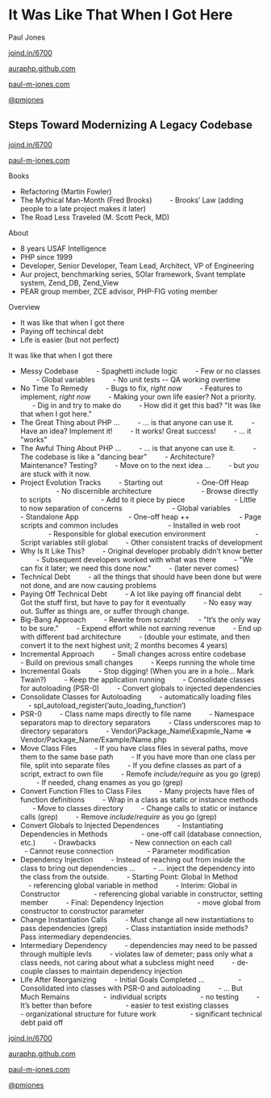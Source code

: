 # It Was Like That When I Got Here

Paul Jones

[joind.in/6700](http://joind.in/6700)

[auraphp.github.com](http://auraphp.github.com)

[paul-m-jones.com](http://paul-m-jones.com)

[@pmjones](http://twitter.com/pmjones)

## Steps Toward Modernizing A Legacy Codebase

[joind.in/6700](http://joind.in/6700)

[paul-m-jones.com](http://paul-m-jones.com)

Books
- Refactoring (Martin Fowler)
- The Mythical Man-Month (Fred Brooks)
        - Brooks’ Law (adding people to a late project makes it later)
- The Road Less Traveled (M. Scott Peck, MD)

About
- 8 years USAF Intelligence
- PHP since 1999
- Developer, Senior Developer, Team Lead, Architect, VP of Engineering
- Aur project, benchmarking series, SOlar framework, Svant template system, Zend_DB, Zend_View
- PEAR group member, ZCE advisor, PHP-FIG voting member

Overview
- It was like that when I got there
- Paying off techincal debt
- Life is easier (but not perfect)

It was like that when I got there
- Messy Codebase
        - Spaghetti include logic
        - Few or no classes
        - Global variables
        - No unit tests -- QA working overtime
- No Time To Remedy
        - Bugs to fix, _right now_
        - Features to implement, _right now_
        - Making your own life easier? Not a priority.
        - Dig in and try to make do
        - How did it get this bad? "It was like that when I got here."
- The Great Thing about PHP ...
        - ... is that anyone can use it.
        - Have an idea? Implement it!
        - It works! Great success!
        - ... it "works"
- The Awful Thing About PHP ...
        - ... is that anyone can use it.
        - The codebase is like a "dancing bear"
        - Architecture? Maintenance? Testing?
        - Move on to the next idea ...
        - but *you* are stuck with it now.
- Project Evolution Tracks
        - Starting out
                - One-Off Heap
                        - No discernible architecture
                        - Browse directly to scripts
                        - Add to it piece by piece
                        - Little to now separation of concerns
                        - Global variables
                - Standalone App
                        - One-off heap ++
                        - Page scripts and common includes
                        - Installed in web root
                        - Responsible for global execution environment
                        - Script variables still global
        - Other consistent tracks of development
- Why Is It Like This?
        - Original developer probably didn’t know better
        - Subsequent developers worked with what was there
        - "We can fix it later; we need this done now."
        - (later never comes)
- Technical Debt
        - all the things that should have been done but were not done, and are now causing problems
- Paying Off Technical Debt
        - A lot like paying off financial debt
        - Got the stuff first, but have to pay for it eventually
        - No easy way out. Suffer as things are, or suffer through change.
- Big-Bang Approach
        - Rewrite from scratch!
        - "It’s the only way to be sure."
        - Expend effort while not earning revenue
        - End up with different bad architecture
        - (double your estimate, and then convert it to the next highest unit; 2 months becomes 4 years)
- Incremental Approach
        - Small changes across entire codebase
        - Build on previous small changes
        - Keeps running the whole time
- Incremental Goals
        - Stop digging! (When you are in a hole... Mark Twain?)
        - Keep the application running
        - Consolidate classes for autoloading (PSR-0)
        - Convert globals to injected dependencies
- Consolidate Classes for Autoloading
        - automatically loading files
        - spl_autoload_register(’auto_loading_function’)
- PSR-0
        - Class name maps directly to file name
        - Namespace separators map to directory separators
        - Class underscores map to directory separators
        - Vendor\Package_Name\Exapmle_Name => Vendor/Package_Name/Example/Name.php
- Move Class Files
        - If you have class files in several paths, move them to the same base path
        - If you have more than one class per file, split into separate files
        - If you define classes as part of a script, extract to own file
        - Remofe _include/require_ as you go (grep)
        - If needed, chang enames as you go (grep)
- Convert Function FIles to Class Files
        - Many projects have files of function definitions
        - Wrap in a class as static or instance methods
        - Move to classes directory
        - Change calls to static or instance calls (grep)
        - Remove _include_/_require_ as you go (grep)
- Convert Globals to Injected Dependences
        - Instantiating Dependencies in Methods
                - one-off call (database connection, etc.)
        - Drawbacks
                - New connection on each call
                - Cannot reuse connection
                - Parameter modification
- Dependency Injection
        - Instead of reaching out from inside the class to bring out dependencies ...
        - ... inject the dependency into the class from the outside.
        - Starting Point: Global In Method
                - referencing global variable in method
        - Interim: Global in Constructor
                - referencing global variable in constructor, setting member
        - Final: Dependency Injection
                - move global from constructor to constructor parameter
- Change Instantiation Calls
        - Must change all new instantiations to pass dependencies (grep)
        - Class instantiation inside methods? Pass intermediary dependencies.
- Intermediary Dependency
        - dependencies may need to be passed through multiple levls
        - violates law of demeter; pass only what a class needs, not caring about what a subcless might need
        - de-couple classes to maintain dependency injection
- Life After Reorganizing
        - Initial Goals Completed ...
                - Consolidated into classes with PSR-0 and autoloading
        - ... But Much Remains
                -  individual scripts
                - no testing
        - It’s better than before
                - easier to test existing classes
                - organizational structure for future work
                - significant technical debt paid off

[joind.in/6700](http://joind.in/6700)

[auraphp.github.com](http://auraphp.github.com)

[paul-m-jones.com](http://paul-m-jones.com)

[@pmjones](http://twitter.com/pmjones)
